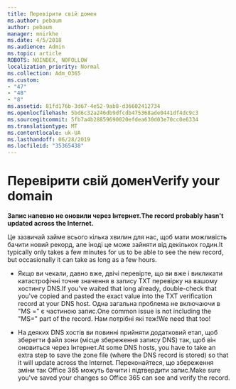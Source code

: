 ```yaml
---
title: Перевірити свій домен
ms.author: pebaum
author: pebaum
manager: mnirkhe
ms.date: 4/5/2018
ms.audience: Admin
ms.topic: article
ROBOTS: NOINDEX, NOFOLLOW
localization_priority: Normal
ms.collection: Adm_O365
ms.custom:
- "47"
- "48"
- "8"
ms.assetid: 81fd176b-3d67-4e52-9ab8-d36602412734
ms.openlocfilehash: 5bd6c32a246db9dfcdb475368ade0441df4dc9c3
ms.sourcegitcommit: 5fb7a4b28859690020efdea630d03e70cc0e6334
ms.translationtype: MT
ms.contentlocale: uk-UA
ms.lasthandoff: 06/28/2019
ms.locfileid: "35365438"
---
```

# <a name="verify-your-domain"></a><span data-ttu-id="c3ce6-102">Перевірити свій домен</span><span class="sxs-lookup"><span data-stu-id="c3ce6-102">Verify your domain</span></span>

 <span data-ttu-id="c3ce6-103">**Запис напевно не оновили через Інтернет.**</span><span class="sxs-lookup"><span data-stu-id="c3ce6-103">**The record probably hasn't updated across the Internet.**</span></span>
  
<span data-ttu-id="c3ce6-104">Це зазвичай займе всього кілька хвилин для нас, щоб мати можливість бачити новий рекорд, але іноді це може зайняти від декількох годин.</span><span class="sxs-lookup"><span data-stu-id="c3ce6-104">It typically only takes a few minutes for us to be able to see the new record, but occasionally it can take as long as a few hours.</span></span> 
  
- <span data-ttu-id="c3ce6-105">Якщо ви чекали, давно вже, двічі перевірте, що ви вже і викликати катастрофічні точне значення в запису TXT перевірку на вашому хостингу DNS.</span><span class="sxs-lookup"><span data-stu-id="c3ce6-105">If you've waited that long already, double-check that you've copied and pasted the exact value into the TXT verification record at your DNS host.</span></span> <span data-ttu-id="c3ce6-106">Одна загальна проблема не включаючи в "MS =" є частиною запис.</span><span class="sxs-lookup"><span data-stu-id="c3ce6-106">One common issue is not including the "MS=" part of the record.</span></span> <span data-ttu-id="c3ce6-107">Нам потрібні які теж!</span><span class="sxs-lookup"><span data-stu-id="c3ce6-107">We need that too!</span></span>

- <span data-ttu-id="c3ce6-108">На деяких DNS хостів ви повинні прийняти додатковий етап, щоб зберегти файл зони (місце збереження запису DNS) так, щоб він оновиться через Інтернет.</span><span class="sxs-lookup"><span data-stu-id="c3ce6-108">At some DNS hosts, you have to take an extra step to save the zone file (where the DNS record is stored) so that it will update across the Internet.</span></span> <span data-ttu-id="c3ce6-109">Переконайтеся, що збереження зміни так Office 365 можуть бачити і підтвердити запис.</span><span class="sxs-lookup"><span data-stu-id="c3ce6-109">Make sure you've saved your changes so Office 365 can see and verify the record.</span></span>
